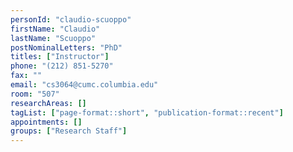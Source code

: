 ```yaml
---
personId: "claudio-scuoppo"
firstName: "Claudio"
lastName: "Scuoppo"
postNominalLetters: "PhD"
titles: ["Instructor"]
phone: "(212) 851-5270"
fax: ""
email: "cs3064@cumc.columbia.edu"
room: "507"
researchAreas: []
tagList: ["page-format::short", "publication-format::recent"]
appointments: []
groups: ["Research Staff"]
---
```

